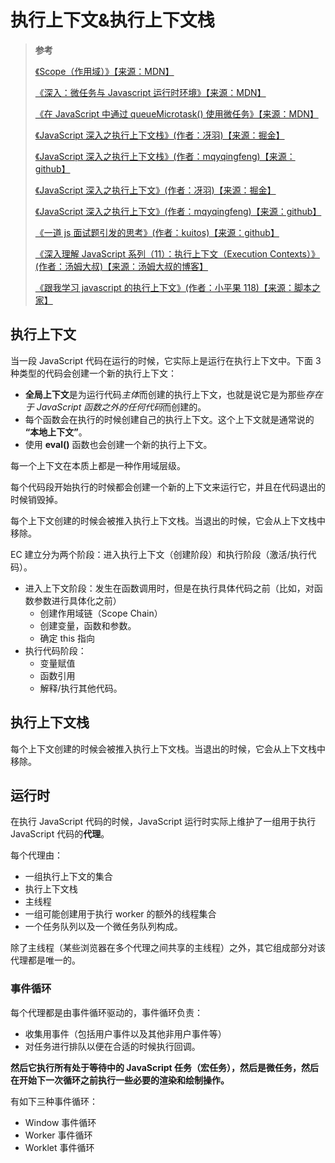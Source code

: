 # 执行上下文&执行上下文栈

> **参考**
>
> [《Scope（作用域）》【来源：MDN】](https://developer.mozilla.org/zh-CN/docs/Glossary/Scope)
>
> [《深入：微任务与 Javascript 运行时环境》【来源：MDN】](https://developer.mozilla.org/zh-CN/docs/Web/API/HTML_DOM_API/Microtask_guide/In_depth)
>
> [《在 JavaScript 中通过 queueMicrotask() 使用微任务》【来源：MDN】](https://developer.mozilla.org/zh-CN/docs/Web/API/HTML_DOM_API/Microtask_guide)
>
> [《JavaScript 深入之执行上下文栈》(作者：冴羽)【来源：掘金】](https://juejin.cn/post/6844903473301946381)
>
> [《JavaScript 深入之执行上下文栈》(作者：mqyqingfeng)【来源：github】](https://github.com/mqyqingfeng/Blog/issues/4)
>
> [《JavaScript 深入之执行上下文》(作者：冴羽)【来源：掘金】](https://juejin.cn/post/6844903474027560968)
>
> [《JavaScript 深入之执行上下文》(作者：mqyqingfeng)【来源：github】](https://github.com/mqyqingfeng/Blog/issues/8)
>
> [《一道 js 面试题引发的思考》(作者：kuitos)【来源：github】](https://github.com/kuitos/kuitos.github.io/issues/18)
>
> [《深入理解 JavaScript 系列（11）：执行上下文（Execution Contexts）》(作者：汤姆大叔)【来源：汤姆大叔的博客】](https://www.cnblogs.com/TomXu/archive/2012/01/13/2308101.html)
>
> [《跟我学习 javascript 的执行上下文》(作者：小平果 118)【来源：脚本之家】](https://www.jb51.net/article/75032.htm)

## 执行上下文

当一段 JavaScript 代码在运行的时候，它实际上是运行在执行上下文中。下面 3 种类型的代码会创建一个新的执行上下文：

- **全局上下文**是为运行代码*主体*而创建的执行上下文，也就是说它是为那些*存在于 JavaScript 函数之外的任何代码*而创建的。
- 每个函数会在执行的时候创建自己的执行上下文。这个上下文就是通常说的 **“本地上下文”**。
- 使用 **eval()** 函数也会创建一个新的执行上下文。

每一个上下文在本质上都是一种作用域层级。

每个代码段开始执行的时候都会创建一个新的上下文来运行它，并且在代码退出的时候销毁掉。

每个上下文创建的时候会被推入执行上下文栈。当退出的时候，它会从上下文栈中移除。

EC 建立分为两个阶段：进入执行上下文（创建阶段）和执行阶段（激活/执行代码）。

- 进入上下文阶段：发生在函数调用时，但是在执行具体代码之前（比如，对函数参数进行具体化之前）
  - 创建作用域链（Scope Chain）
  - 创建变量，函数和参数。
  - 确定 this 指向
- 执行代码阶段：
  - 变量赋值
  - 函数引用
  - 解释/执行其他代码。

## 执行上下文栈

每个上下文创建的时候会被推入执行上下文栈。当退出的时候，它会从上下文栈中移除。

## 运行时

在执行 JavaScript 代码的时候，JavaScript 运行时实际上维护了一组用于执行 JavaScript 代码的**代理**。

每个代理由：

- 一组执行上下文的集合
- 执行上下文栈
- 主线程
- 一组可能创建用于执行 worker 的额外的线程集合
- 一个任务队列以及一个微任务队列构成。

除了主线程（某些浏览器在多个代理之间共享的主线程）之外，其它组成部分对该代理都是唯一的。

### 事件循环

每个代理都是由事件循环驱动的，事件循环负责：

- 收集用事件（包括用户事件以及其他非用户事件等）
- 对任务进行排队以便在合适的时候执行回调。

**然后它执行所有处于等待中的 JavaScript 任务（宏任务），然后是微任务，然后在开始下一次循环之前执行一些必要的渲染和绘制操作。**

有如下三种事件循环：

- Window 事件循环
- Worker 事件循环
- Worklet 事件循环
